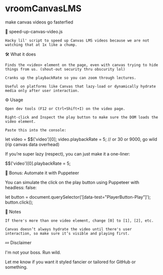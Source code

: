 # vroomCanvasLMS
make canvas videos go fasterfied

🎥 speed-up-canvas-video.js

    Hacky lil' script to speed up Canvas LMS videos because we are not watching that at 1x like a chump.

🛠 What it does

    Finds the <video> element on the page, even with canvas trying to hide things from us. (shout-out security thru obscurity lol)

    Cranks up the playbackRate so you can zoom through lectures.

    Useful on platforms like Canvas that lazy-load or dynamically hydrate media only after user interaction.

⚙️ Usage

    Open dev tools (F12 or Ctrl+Shift+I) on the video page.

    Right-click and Inspect the play button to make sure the DOM loads the video element.

    Paste this into the console:

let video = $$('video')[0];
video.playbackRate = 5; // or 30 or 9000, go wild (rip canvas data overhead)

If you’re super lazy (respect), you can just make it a one-liner:

$$('video')[0].playbackRate = 5;

🤖 Bonus: Automate it with Puppeteer

You can simulate the click on the play button using Puppeteer with headless: false:

let button = document.querySelector('[data-test="PlayerButton-Play"]');
button.click();

📌 Notes

    If there's more than one video element, change [0] to [1], [2], etc.

    Canvas doesn’t always hydrate the video until there's user interaction, so make sure it’s visible and playing first.

💤 Disclaimer

I'm not your boss. Run wild.

Let me know if you want it styled fancier or tailored for GitHub or something.
